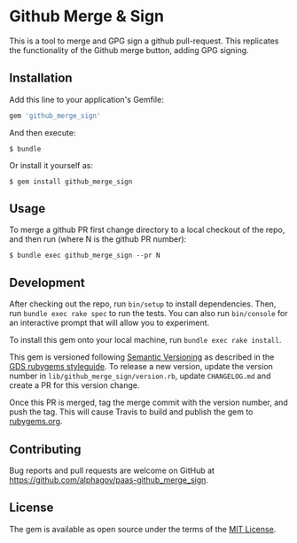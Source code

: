 # Github Merge & Sign

This is a tool to merge and GPG sign a github pull-request. This replicates the
functionality of the Github merge button, adding GPG signing.

## Installation

Add this line to your application's Gemfile:

```ruby
gem 'github_merge_sign'
```

And then execute:

    $ bundle

Or install it yourself as:

    $ gem install github_merge_sign

## Usage

To merge a github PR first change directory to a local checkout of the repo,
and then run (where N is the github PR number):

    $ bundle exec github_merge_sign --pr N

## Development

After checking out the repo, run `bin/setup` to install dependencies. Then, run `bundle exec rake spec` to run the tests. You can also run `bin/console` for an interactive prompt that will allow you to experiment.

To install this gem onto your local machine, run `bundle exec rake install`.

This gem is versioned following [Semantic Versioning](http://semver.org/) as
described in the [GDS rubygems
styleguide](https://github.com/alphagov/styleguides/blob/master/rubygems.md#versioning).
To release a new version, update the version number in
`lib/github_merge_sign/version.rb`, update `CHANGELOG.md` and create a PR for
this version change.

Once this PR is merged, tag the merge commit with the version number, and push
the tag. This will cause Travis to build and publish the gem to
[rubygems.org](https://rubygems.org).

## Contributing

Bug reports and pull requests are welcome on GitHub at https://github.com/alphagov/paas-github_merge_sign.

## License

The gem is available as open source under the terms of the [MIT License](http://opensource.org/licenses/MIT).
